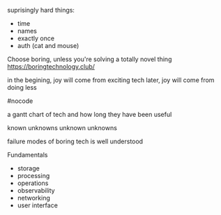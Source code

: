 suprisingly hard things:
- time
- names
- exactly once
- auth (cat and mouse)

Choose boring, unless you're solving a totally novel thing
https://boringtechnology.club/

in the begining, joy will come from exciting tech
later, joy will come from doing less

#nocode

a gantt chart of tech and how long they have been useful

known unknowns
unknown unknowns

failure modes of boring tech is well understood

Fundamentals
- storage
- processing
- operations
- observability
- networking
- user interface
